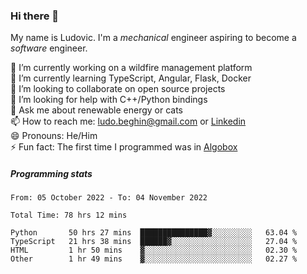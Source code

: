 ### Hi there 👋

My name is Ludovic. I'm a *mechanical* engineer aspiring to become a *software* engineer.

 🔭 I’m currently working on a wildfire management platform<br/>
 🌱 I’m currently learning TypeScript, Angular, Flask, Docker<br/>
 👯 I’m looking to collaborate on open source projects<br/>
 🤔 I’m looking for help with C++/Python bindings<br/>
 💬 Ask me about renewable energy or cats<br/>
 📫 How to reach me: ludo.beghin@gmail.com or [Linkedin](https://www.linkedin.com/in/ludovic-beghin/)<br/>
 😄 Pronouns: He/Him<br/>
 ⚡ Fun fact: The first time I programmed was in [Algobox](https://fr.wikipedia.org/wiki/Algobox)<br/>

##### Programming stats
<!--START_SECTION:waka-->

```text
From: 05 October 2022 - To: 04 November 2022

Total Time: 78 hrs 12 mins

Python       50 hrs 27 mins  ███████████████▓░░░░░░░░░   63.04 %
TypeScript   21 hrs 38 mins  ██████▓░░░░░░░░░░░░░░░░░░   27.04 %
HTML         1 hr 50 mins    ▓░░░░░░░░░░░░░░░░░░░░░░░░   02.30 %
Other        1 hr 49 mins    ▓░░░░░░░░░░░░░░░░░░░░░░░░   02.27 %
```

<!--END_SECTION:waka-->
